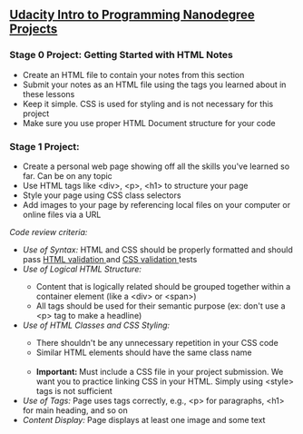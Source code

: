 ## <a href="https://www.udacity.com/course/intro-to-programming-nanodegree--nd000"> Udacity Intro to Programming Nanodegree Projects </a> 

### Stage 0 Project: Getting Started with HTML Notes
- Create an HTML file to contain your notes from this section
- Submit your notes as an HTML file using the tags you learned about in these lessons
- Keep it simple. CSS is used for styling and is not necessary for this project
- Make sure you use proper HTML Document structure for your code

### Stage 1 Project: 
<ul>
  <li> Create a personal web page showing off all the skills you've learned so far. Can be on any topic </li>
  <li> Use HTML tags like &lt;div&gt;, &lt;p&gt;, &lt;h1&gt; to structure your page </li>
  <li> Style your page using CSS class selectors </li>
  <li> Add images to your page by referencing local files on your computer or online files via a URL </li>
</ul>
<i> Code review criteria: </i>
<ul>
  <li> <i> Use of Syntax: </i> HTML and CSS should be properly formatted and should pass 
       <a href="https://validator.w3.org/#validate_by_input"> HTML validation </a> and 
       <a href="https://jigsaw.w3.org/css-validator/#validate_by_input"> CSS validation </a> tests </li>
  <li> <i> Use of Logical HTML Structure: </i> </li>
    <ul>
      <li> Content that is logically related should be grouped together within a container element 
           (like a &lt;div&gt; or &lt;span&gt;) </li>
      <li> All tags should be used for their semantic purpose (ex: don't use a &lt;p&gt; tag to make a headline) </li>
    </ul>
  <li> <i> Use of HTML Classes and CSS Styling: </i></li>
    <ul> 
      <li> There shouldn't be any unnecessary repetition in your CSS code </li> 
      <li> Similar HTML elements should have the same class name </li>
      <li> <b> Important: </b> Must include a CSS file in your project submission. We want you to practice linking CSS in your HTML.  
            Simply using &lt;style&gt; tags is not sufficient  </li>
    </ul>
  <li> <i> Use of Tags: </i> Page uses tags correctly, e.g., &lt;p&gt; for paragraphs, &lt;h1&gt; for main heading, and so on </li>
  <li> <i> Content Display: </i> Page displays at least one image and some text </li>
 </ul>
